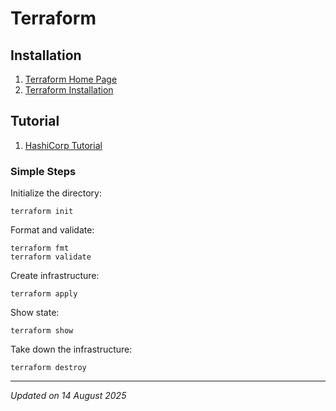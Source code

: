 # Terraform

## Installation

1. [Terraform Home Page](https://developer.hashicorp.com/terraform)
1. [Terraform Installation](https://developer.hashicorp.com/terraform/install)

## Tutorial

1. [HashiCorp Tutorial](https://developer.hashicorp.com/terraform/tutorials)

### Simple Steps

Initialize the directory:
```
terraform init
```

Format and validate:
```
terraform fmt
terraform validate
```

Create infrastructure:
```
terraform apply
```

Show state:
```
terraform show
```

Take down the infrastructure:
```
terraform destroy
```

***
*Updated on 14 August 2025*
